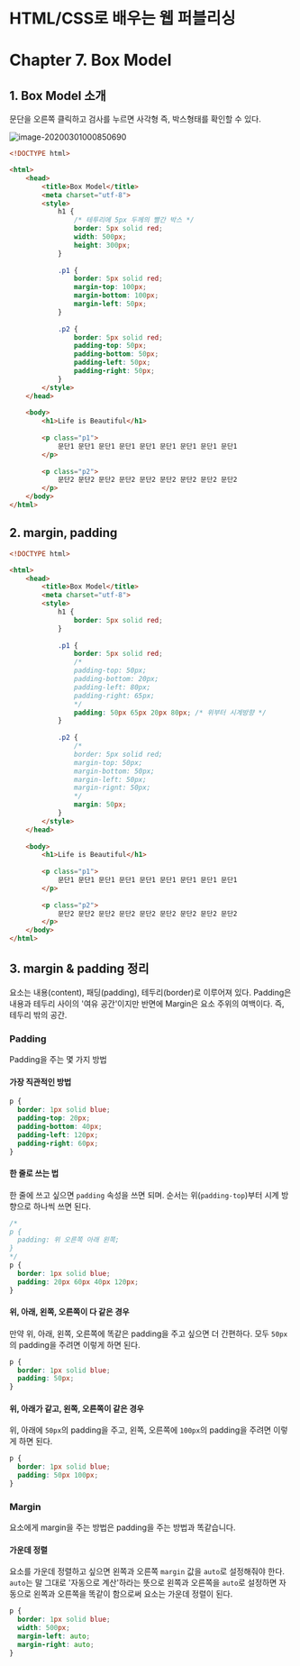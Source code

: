 # HTML/CSS로 배우는 웹 퍼블리싱

# Chapter 7. Box Model

## 1. Box Model 소개

문단을 오른쪽 클릭하고 검사를 누르면 사각형 즉, 박스형태를 확인할 수 있다.

![image-20200301000850690](C:\Users\전재인\AppData\Roaming\Typora\typora-user-images\image-20200301000850690.png)



```html
<!DOCTYPE html>

<html>
    <head>
        <title>Box Model</title>
        <meta charset="utf-8">
        <style>
            h1 {
                /* 테투리에 5px 두께의 빨간 박스 */
                border: 5px solid red;
                width: 500px;
                height: 300px;
            }
            
            .p1 {
                border: 5px solid red;
             	margin-top: 100px;
                margin-bottom: 100px;
                margin-left: 50px;
            }
            
            .p2 {
                border: 5px solid red;
                padding-top: 50px;
                padding-bottom: 50px;
                padding-left: 50px;
                padding-right: 50px;
            }
        </style>
    </head>
    
    <body>
        <h1>Life is Beautiful</h1>
        
        <p class="p1">
            문단1 문단1 문단1 문단1 문단1 문단1 문단1 문단1 문단1
        </p>
        
        <p class="p2">
            문단2 문단2 문단2 문단2 문단2 문단2 문단2 문단2 문단2
        </p>
    </body>
</html>
```





## 2. margin, padding

```html
<!DOCTYPE html>

<html>
    <head>
        <title>Box Model</title>
        <meta charset="utf-8">
        <style>
            h1 {
                border: 5px solid red;
            }
            
            .p1 {
                border: 5px solid red;
                /*
             	padding-top: 50px;
                padding-bottom: 20px;
                padding-left: 80px;
                padding-right: 65px;
                */
                padding: 50px 65px 20px 80px; /* 위부터 시계방향 */
            }
            
            .p2 {
                /*
                border: 5px solid red;
                margin-top: 50px;
                margin-bottom: 50px;
                margin-left: 50px;
                margin-rignt: 50px;
                */
                margin: 50px;
            }
        </style>
    </head>
    
    <body>
        <h1>Life is Beautiful</h1>
        
        <p class="p1">
            문단1 문단1 문단1 문단1 문단1 문단1 문단1 문단1 문단1
        </p>
        
        <p class="p2">
            문단2 문단2 문단2 문단2 문단2 문단2 문단2 문단2 문단2
        </p>
    </body>
</html>
```





## 3. margin & padding 정리

요소는 내용(content), 패딩(padding), 테두리(border)로 이루어져 있다. Padding은 내용과 테두리 사이의 '여유 공간'이지만 반면에 Margin은 요소 주위의 여백이다. 즉, 테두리 밖의 공간.



### Padding

Padding을 주는 몇 가지 방법



#### 가장 직관적인 방법

```CSS
p {
  border: 1px solid blue;
  padding-top: 20px;
  padding-bottom: 40px;
  padding-left: 120px;
  padding-right: 60px;
}
```



#### 한 줄로 쓰는 법

한 줄에 쓰고 싶으면 `padding` 속성을 쓰면 되며. 순서는 위(`padding-top`)부터 시계 방향으로 하나씩 쓰면 된다.

```CSS
/*
p {
  padding: 위 오른쪽 아래 왼쪽;
}
*/
p {
  border: 1px solid blue;
  padding: 20px 60px 40px 120px;
}
```



#### 위, 아래, 왼쪽, 오른쪽이 다 같은 경우

만약 위, 아래, 왼쪽, 오른쪽에 똑같은 padding을 주고 싶으면 더 간편하다. 모두 `50px`의 padding을 주려면 이렇게 하면 된다.

```CSS
p {
  border: 1px solid blue;
  padding: 50px;
}
```



#### 위, 아래가 같고, 왼쪽, 오른쪽이 같은 경우

위, 아래에 `50px`의 padding을 주고, 왼쪽, 오른쪽에 `100px`의 padding을 주려면 이렇게 하면 된다.

```CSS
p {
  border: 1px solid blue;
  padding: 50px 100px;
}
```



### Margin

요소에게 margin을 주는 방법은 padding을 주는 방법과 똑같습니다.



#### 가운데 정렬

요소를 가운데 정렬하고 싶으면 왼쪽과 오른쪽 `margin` 값을 `auto`로 설정해줘야 한다. `auto`는 말 그대로 '자동으로 계산'하라는 뜻으로 왼쪽과 오른쪽을 `auto`로 설정하면 자동으로 왼쪽과 오른쪽을 똑같이 함으로써 요소는 가운데 정렬이 된다.

```CSS
p {
  border: 1px solid blue;
  width: 500px;
  margin-left: auto;
  margin-right: auto;
}
```

